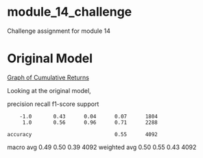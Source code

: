 # module_14_challenge
Challenge assignment for module 14


# Original Model

[Graph of Cumulative Returns](Starter_Code/Resources/baseline.png)

Looking at the original model, 


  precision    recall  f1-score   support

        -1.0       0.43      0.04      0.07      1804
         1.0       0.56      0.96      0.71      2288

    accuracy                           0.55      4092
   macro avg       0.49      0.50      0.39      4092
weighted avg       0.50      0.55      0.43      4092